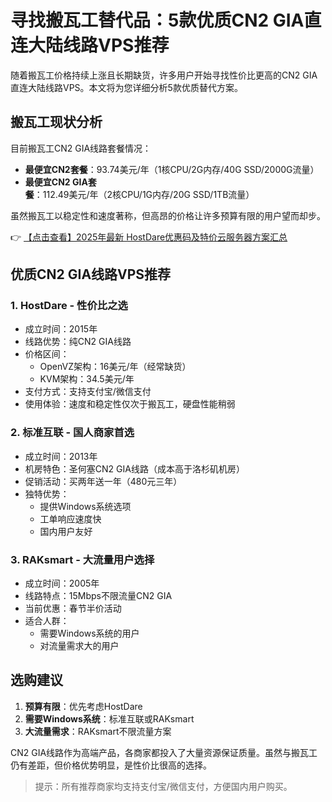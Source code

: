 # 寻找搬瓦工替代品：5款优质CN2 GIA直连大陆线路VPS推荐

随着搬瓦工价格持续上涨且长期缺货，许多用户开始寻找性价比更高的CN2 GIA直连大陆线路VPS。本文将为您详细分析5款优质替代方案。

## 搬瓦工现状分析

目前搬瓦工CN2 GIA线路套餐情况：
- **最便宜CN2套餐**：93.74美元/年（1核CPU/2G内存/40G SSD/2000G流量）
- **最便宜CN2 GIA套餐**：112.49美元/年（2核CPU/1G内存/20G SSD/1TB流量）

虽然搬瓦工以稳定性和速度著称，但高昂的价格让许多预算有限的用户望而却步。

👉 [【点击查看】2025年最新 HostDare优惠码及特价云服务器方案汇总](https://bit.ly/hostdare)

## 优质CN2 GIA线路VPS推荐

### 1. HostDare - 性价比之选
- 成立时间：2015年
- 线路优势：纯CN2 GIA线路
- 价格区间：
  - OpenVZ架构：16美元/年（经常缺货）
  - KVM架构：34.5美元/年
- 支付方式：支持支付宝/微信支付
- 使用体验：速度和稳定性仅次于搬瓦工，硬盘性能稍弱

### 2. 标准互联 - 国人商家首选
- 成立时间：2013年
- 机房特色：圣何塞CN2 GIA线路（成本高于洛杉矶机房）
- 促销活动：买两年送一年（480元三年）
- 独特优势：
  - 提供Windows系统选项
  - 工单响应速度快
  - 国内用户友好

### 3. RAKsmart - 大流量用户选择
- 成立时间：2005年
- 线路特点：15Mbps不限流量CN2 GIA
- 当前优惠：春节半价活动
- 适合人群：
  - 需要Windows系统的用户
  - 对流量需求大的用户

## 选购建议

1. **预算有限**：优先考虑HostDare
2. **需要Windows系统**：标准互联或RAKsmart
3. **大流量需求**：RAKsmart不限流量方案

CN2 GIA线路作为高端产品，各商家都投入了大量资源保证质量。虽然与搬瓦工仍有差距，但价格优势明显，是性价比很高的选择。

> 提示：所有推荐商家均支持支付宝/微信支付，方便国内用户购买。